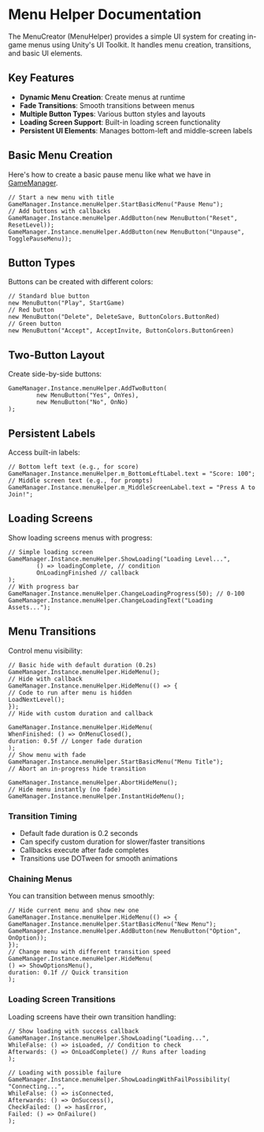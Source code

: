 # Menu Helper Documentation

The MenuCreator (MenuHelper) provides a simple UI system for creating in-game menus using Unity's UI Toolkit. It handles menu creation, transitions, and basic UI elements.

## Key Features

- **Dynamic Menu Creation**: Create menus at runtime
- **Fade Transitions**: Smooth transitions between menus
- **Multiple Button Types**: Various button styles and layouts
- **Loading Screen Support**: Built-in loading screen functionality
- **Persistent UI Elements**: Manages bottom-left and middle-screen labels

## Basic Menu Creation

Here's how to create a basic pause menu like what we have in [GameManager](GameManager.md).

```
// Start a new menu with title
GameManager.Instance.menuHelper.StartBasicMenu("Pause Menu");
// Add buttons with callbacks
GameManager.Instance.menuHelper.AddButton(new MenuButton("Reset", ResetLevel));
GameManager.Instance.menuHelper.AddButton(new MenuButton("Unpause", TogglePauseMenu));
```

## Button Types

Buttons can be created with different colors:

```
// Standard blue button
new MenuButton("Play", StartGame)
// Red button
new MenuButton("Delete", DeleteSave, ButtonColors.ButtonRed)
// Green button
new MenuButton("Accept", AcceptInvite, ButtonColors.ButtonGreen)
```

## Two-Button Layout

Create side-by-side buttons:
```
GameManager.Instance.menuHelper.AddTwoButton(
        new MenuButton("Yes", OnYes),
        new MenuButton("No", OnNo)
);
```

## Persistent Labels

Access built-in labels:

```
// Bottom left text (e.g., for score)
GameManager.Instance.menuHelper.m_BottomLeftLabel.text = "Score: 100";
// Middle screen text (e.g., for prompts)
GameManager.Instance.menuHelper.m_MiddleScreenLabel.text = "Press A to Join!";
```

## Loading Screens

Show loading screens menus with progress:

```
// Simple loading screen
GameManager.Instance.menuHelper.ShowLoading("Loading Level...",
        () => loadingComplete, // condition
        OnLoadingFinished // callback
);
// With progress bar
GameManager.Instance.menuHelper.ChangeLoadingProgress(50); // 0-100
GameManager.Instance.menuHelper.ChangeLoadingText("Loading Assets...");
```

## Menu Transitions

Control menu visibility:

```
// Basic hide with default duration (0.2s)
GameManager.Instance.menuHelper.HideMenu();
// Hide with callback
GameManager.Instance.menuHelper.HideMenu(() => {
// Code to run after menu is hidden
LoadNextLevel();
});
// Hide with custom duration and callback

GameManager.Instance.menuHelper.HideMenu(
WhenFinished: () => OnMenuClosed(),
duration: 0.5f // Longer fade duration
);
// Show menu with fade
GameManager.Instance.menuHelper.StartBasicMenu("Menu Title");
// Abort an in-progress hide transition

GameManager.Instance.menuHelper.AbortHideMenu();
// Hide menu instantly (no fade)
GameManager.Instance.menuHelper.InstantHideMenu();
```


### Transition Timing

- Default fade duration is 0.2 seconds
- Can specify custom duration for slower/faster transitions
- Callbacks execute after fade completes
- Transitions use DOTween for smooth animations

### Chaining Menus

You can transition between menus smoothly:

```
// Hide current menu and show new one
GameManager.Instance.menuHelper.HideMenu(() => {
GameManager.Instance.menuHelper.StartBasicMenu("New Menu");
GameManager.Instance.menuHelper.AddButton(new MenuButton("Option", OnOption));
});
// Change menu with different transition speed
GameManager.Instance.menuHelper.HideMenu(
() => ShowOptionsMenu(),
duration: 0.1f // Quick transition
);
```

### Loading Screen Transitions

Loading screens have their own transition handling:

```
// Show loading with success callback
GameManager.Instance.menuHelper.ShowLoading("Loading...",
WhileFalse: () => isLoaded, // Condition to check
Afterwards: () => OnLoadComplete() // Runs after loading
);

// Loading with possible failure
GameManager.Instance.menuHelper.ShowLoadingWithFailPossibility(
"Connecting...",
WhileFalse: () => isConnected,
Afterwards: () => OnSuccess(),
CheckFailed: () => hasError,
Failed: () => OnFailure()
);

```